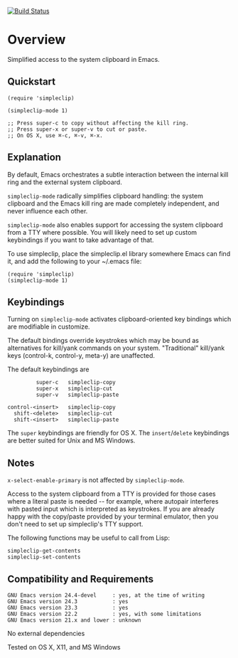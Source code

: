 [![Build Status](https://secure.travis-ci.org/rolandwalker/simpleclip.png?branch=master)](http://travis-ci.org/rolandwalker/simpleclip)

Overview
========

Simplified access to the system clipboard in Emacs.

Quickstart
----------

```elisp
(require 'simpleclip)
 
(simpleclip-mode 1)
 
;; Press super-c to copy without affecting the kill ring.
;; Press super-x or super-v to cut or paste.
;; On OS X, use ⌘-c, ⌘-v, ⌘-x.
```

Explanation
-----------

By default, Emacs orchestrates a subtle interaction between the
internal kill ring and the external system clipboard.

`simpleclip-mode` radically simplifies clipboard handling: the
system clipboard and the Emacs kill ring are made completely
independent, and never influence each other.

`simpleclip-mode` also enables support for accessing the system
clipboard from a TTY where possible.  You will likely need to
set up custom keybindings if you want to take advantage of that.

To use simpleclip, place the simpleclip.el library somewhere
Emacs can find it, and add the following to your ~/.emacs file:

```elisp
(require 'simpleclip)
(simpleclip-mode 1)
```

Keybindings
-----------

Turning on `simpleclip-mode` activates clipboard-oriented key
bindings which are modifiable in customize.

The default bindings override keystrokes which may be bound as
alternatives for kill/yank commands on your system.  "Traditional"
kill/yank keys (control-k, control-y, meta-y) are unaffected.

The default keybindings are

	         super-c   simpleclip-copy
	         super-x   simpleclip-cut
	         super-v   simpleclip-paste

	control-<insert>   simpleclip-copy
	  shift-<delete>   simpleclip-cut
	  shift-<insert>   simpleclip-paste

The `super` keybindings are friendly for OS X.  The `insert`/`delete`
keybindings are better suited for Unix and MS Windows.

Notes
-----

`x-select-enable-primary` is not affected by `simpleclip-mode`.

Access to the system clipboard from a TTY is provided for those
cases where a literal paste is needed -- for example, where
autopair interferes with pasted input which is interpreted as
keystrokes.  If you are already happy with the copy/paste provided
by your terminal emulator, then you don't need to set up
simpleclip's TTY support.

The following functions may be useful to call from Lisp:

	simpleclip-get-contents
	simpleclip-set-contents

Compatibility and Requirements
------------------------------

	GNU Emacs version 24.4-devel     : yes, at the time of writing
	GNU Emacs version 24.3           : yes
	GNU Emacs version 23.3           : yes
	GNU Emacs version 22.2           : yes, with some limitations
	GNU Emacs version 21.x and lower : unknown

No external dependencies

Tested on OS X, X11, and MS Windows
